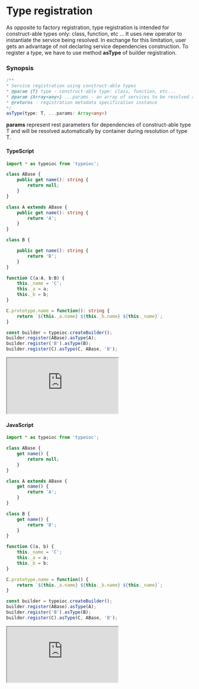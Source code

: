 # Type registration

As opposite to factory registration, type registration is intended for construct-able types only: class, function, etc ... It uses new operator to instantiate the service being resolved. In exchange for this limitation, user gets an advantage of not declaring service dependencies construction. To register a type, we have to use method **asType** of builder registration.

### Synopsis

```typescript
/**
* Service registration using construct-able types
* @param {T} type - construct-able type: class, function, etc...
* @param {Array<any>} ...params - an array of services to be resolved as dependencies
* @returns - registration metadata specification instance
*/
asType(type: T, ...params: Array<any>)
```

**params** represent rest parameters for dependencies of construct-able type T and will be resolved automatically by container during resolution of type T.

#### TypeScript

```typescript
import * as typeioc from 'typeioc';

class ABase {
    public get name(): string {
        return null;
    }
}

class A extends ABase {
    public get name(): string {
        return 'A';
    }
}

class B {

    public get name(): string {
        return 'B';
    }
}

function C(a:A, b:B) {
    this._name = 'C';
    this._a = a;
    this._b = b;
}

C.prototype.name = function(): string {
    return `${this._a.name} ${this._b.name} ${this._name}`;
}

const builder = typeioc.createBuilder();
builder.register(ABase).asType(A);
builder.register('B').asType(B);
builder.register(C).asType(C, ABase, 'B');
```

<!--sec data-title="Run example" data-id="section0" data-show=true data-collapse=true ces-->

<iframe class="example" src="https://stackblitz.com/edit/tioc-type-registration-ts?embed=1&file=index.ts">
</iframe>

<!--endsec-->

#### JavaScript

```javascript
import * as typeioc from 'typeioc';

class ABase {
    get name() {
        return null;
    }
}

class A extends ABase {
    get name() {
        return 'A';
    }
}

class B {
    get name() {
        return 'B';
    }
}

function C(a, b) {
    this._name = 'C';
    this._a = a;
    this._b = b;
}

C.prototype.name = function() {
    return `${this._a.name} ${this._b.name} ${this._name}`;
}

const builder = typeioc.createBuilder();
builder.register(ABase).asType(A);
builder.register('B').asType(B);
builder.register(C).asType(C, ABase, 'B');
```

<!--sec data-title="Run example" data-id="section1" data-show=true data-collapse=true ces-->

<iframe class="example" src="https://stackblitz.com/edit/tioc-type-registration-js?embed=1&file=index.js">
</iframe>

<!--endsec-->
